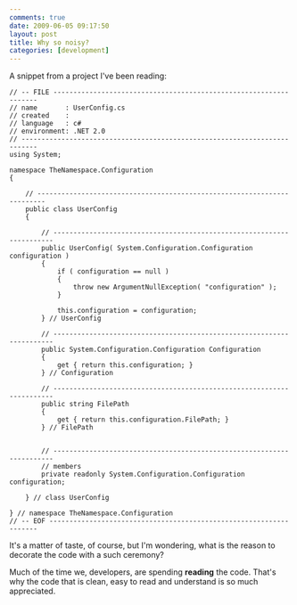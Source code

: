 ```yaml
---
comments: true
date: 2009-06-05 09:17:50
layout: post
title: Why so noisy?
categories: [development]
---
```


A snippet from a project I've been reading:
    
    // -- FILE ------------------------------------------------------------------
    // name       : UserConfig.cs
    // created    : 
    // language   : c#
    // environment: .NET 2.0
    // --------------------------------------------------------------------------
    using System;

    namespace TheNamespace.Configuration
    {

        // ------------------------------------------------------------------------
        public class UserConfig
        {

            // ----------------------------------------------------------------------
            public UserConfig( System.Configuration.Configuration configuration )
            {
                if ( configuration == null )
                {
                    throw new ArgumentNullException( "configuration" );
                }

                this.configuration = configuration;
            } // UserConfig

            // ----------------------------------------------------------------------
            public System.Configuration.Configuration Configuration
            {
                get { return this.configuration; }
            } // Configuration

            // ----------------------------------------------------------------------
            public string FilePath
            {
                get { return this.configuration.FilePath; }
            } // FilePath


            // ----------------------------------------------------------------------
            // members
            private readonly System.Configuration.Configuration configuration;

        } // class UserConfig

    } // namespace TheNamespace.Configuration
    // -- EOF -------------------------------------------------------------------

It's a matter of taste, of course, but I'm wondering, what is the reason to decorate the code with a such ceremony?

Much of the time we, developers, are spending **reading** the code. That's why the code that is clean, easy to read and understand is so much appreciated.
